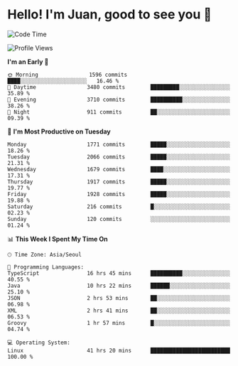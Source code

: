 # Hello! I'm Juan, good to see you 👋

<!--
**Y-k-Y/Y-k-Y** is a ✨ _special_ ✨ repository because its `README.md` (this file) appears on your GitHub profile.

Here are some ideas to get you started:

- 🔭 I’m currently working on ...
- 🌱 I’m currently learning ...
- 👯 I’m looking to collaborate on ...
- 🤔 I’m looking for help with ...
- 💬 Ask me about ...
- 📫 How to reach me: ...
- 😄 Pronouns: ...
- ⚡ Fun fact: ...
-->
<!--
![Profile views](https://gpvc.arturio.dev/Y-k-Y)

[![Omid Nikrah StackOverflow](https://github-readme-stackoverflow.vercel.app/?userID=9517076)](https://stackoverflow.com/users/9517076/i-have-10-fingers)
-->

<!--START_SECTION:waka-->
![Code Time](http://img.shields.io/badge/Code%20Time-1%2C538%20hrs%2048%20mins-blue)

![Profile Views](http://img.shields.io/badge/Profile%20Views-0-blue)

**I'm an Early 🐤** 

```text
🌞 Morning                1596 commits        ████░░░░░░░░░░░░░░░░░░░░░   16.46 % 
🌆 Daytime                3480 commits        █████████░░░░░░░░░░░░░░░░   35.89 % 
🌃 Evening                3710 commits        ██████████░░░░░░░░░░░░░░░   38.26 % 
🌙 Night                  911 commits         ██░░░░░░░░░░░░░░░░░░░░░░░   09.39 % 
```
📅 **I'm Most Productive on Tuesday** 

```text
Monday                   1771 commits        █████░░░░░░░░░░░░░░░░░░░░   18.26 % 
Tuesday                  2066 commits        █████░░░░░░░░░░░░░░░░░░░░   21.31 % 
Wednesday                1679 commits        ████░░░░░░░░░░░░░░░░░░░░░   17.31 % 
Thursday                 1917 commits        █████░░░░░░░░░░░░░░░░░░░░   19.77 % 
Friday                   1928 commits        █████░░░░░░░░░░░░░░░░░░░░   19.88 % 
Saturday                 216 commits         █░░░░░░░░░░░░░░░░░░░░░░░░   02.23 % 
Sunday                   120 commits         ░░░░░░░░░░░░░░░░░░░░░░░░░   01.24 % 
```


📊 **This Week I Spent My Time On** 

```text
🕑︎ Time Zone: Asia/Seoul

💬 Programming Languages: 
TypeScript               16 hrs 45 mins      ██████████░░░░░░░░░░░░░░░   40.55 % 
Java                     10 hrs 22 mins      ██████░░░░░░░░░░░░░░░░░░░   25.10 % 
JSON                     2 hrs 53 mins       ██░░░░░░░░░░░░░░░░░░░░░░░   06.98 % 
XML                      2 hrs 41 mins       ██░░░░░░░░░░░░░░░░░░░░░░░   06.53 % 
Groovy                   1 hr 57 mins        █░░░░░░░░░░░░░░░░░░░░░░░░   04.74 % 

💻 Operating System: 
Linux                    41 hrs 20 mins      █████████████████████████   100.00 % 
```


<!--END_SECTION:waka-->
